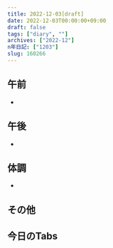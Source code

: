 ```yaml
---
title: 2022-12-03[draft]
date: 2022-12-03T00:00:00+09:00
draft: false
tags: ["diary", ""]
archives: ["2022-12"]
n年日記: ["1203"]
slug: 160266
---
```

## 午前
- 
## 午後
- 
## 体調
- 
## その他
## 今日のTabs